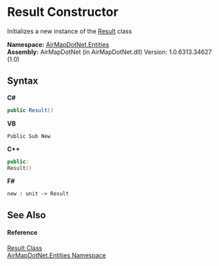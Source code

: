 # Result Constructor 
 

Initializes a new instance of the <a href="T_AirMapDotNet_Entities_Result">Result</a> class

**Namespace:**&nbsp;<a href="N_AirMapDotNet_Entities">AirMapDotNet.Entities</a><br />**Assembly:**&nbsp;AirMapDotNet (in AirMapDotNet.dll) Version: 1.0.6313.34627 (1.0)

## Syntax

**C#**<br />
``` C#
public Result()
```

**VB**<br />
``` VB
Public Sub New
```

**C++**<br />
``` C++
public:
Result()
```

**F#**<br />
``` F#
new : unit -> Result
```


## See Also


#### Reference
<a href="T_AirMapDotNet_Entities_Result">Result Class</a><br /><a href="N_AirMapDotNet_Entities">AirMapDotNet.Entities Namespace</a><br />